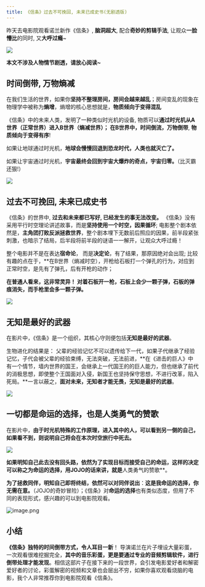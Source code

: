```yaml
---
title: 《信条》过去不可挽回, 未来已成史书(无剧透版)
---
```




昨天去电影院观看诺兰新作《信条》,  **脑洞超大**, 配合**奇妙的剪辑手法**, 让观众**一脸懵比**的同时, 又**大呼过瘾**~



![](https://www.v2fy.com/asset/0i/jikemiji/jikemiji-md/kr-000114.assets/1240-20200905174808579.png)


**本文不涉及人物情节剧透，请放心阅读~**

## 时间倒带, 万物熵减

在我们生活的世界，如果你**坚持不整理房间，房间会越来越乱**；房间变乱的现象在物理学中被称为**熵增**，熵增的核心思想就是，**物质倾向于变得混乱**

《信条》中的未来人类，发明了一种类似时光机的设备, 物质可以**通过时光机从A世界（正常世界）进入B世界（熵减世界）； 在B世界中，时间倒流，万物倒带**, **物质倾向于变得有序**! 

如果让地球通过时光机，**地球会慢慢回退到恐龙时代，人类也就灭亡了。**

如果让宇宙通过时光机，**宇宙最终会回到宇宙大爆炸的奇点，宇宙归零。**（比灭霸还狠!）

![](https://www.v2fy.com/asset/0i/jikemiji/jikemiji-md/kr-000114.assets/1240-20200905174808536.png)


## 过去不可挽回, 未来已成史书

《信条》的世界中, **过去和未来都已写好, 已经发生的事无法改变。** 《信条》没有采用平行时空理论讲述故事，而是**坚持使用一个时空，因果循环**; 电影整个剧本依然是，**主角团打败反派拯救世界**，整个剧本埋下无数前后照应的因果，前半段紧张刺激，也暗示了结局，后半段将前半段的谜语一一解开，让观众大呼过瘾！

整个电影并不是在表达**宿命论**， 而是**决定论**，有了结果，那原因绝对会出现; 比较有趣的点在于，**在B世界（熵减时空），开枪给石板打一个弹孔的行为，对应到正常时空，是先有了弹孔，后有开枪的动作； 

**在普通人看来，这非常灵异！ 对着石板开一枪，石板上会少一颗子弹，石板的弹痕消失，而手枪里会多一颗子弹。**

![](https://www.v2fy.com/asset/0i/jikemiji/jikemiji-md/kr-000114.assets/strip-20200905174809017.gif)


## 无知是最好的武器

在影片中，《信条》是一个组织，其核心守则便包括**无知是最好的武器**。

生物进化的结果是： 父辈的经验记忆不可以遗传给下一代，如果子代继承了经验记忆，子代会被父辈的经验束缚，无法突破，无法前进，**在《进击的巨人》中有一个情节，墙内世界的国王，会继承上一代国王的的巨人能力，但也继承了前代的消极思想，即使整个王国面对入侵，新国王也坚持保守思想，不进行改革，陷入死局。**一言以蔽之，**面对未来，无知者才能无畏，无知是最好的武器**。

![](https://www.v2fy.com/asset/0i/jikemiji/jikemiji-md/kr-000114.assets/1240-20200905174808588.png)


## 一切都是命运的选择，也是人类勇气的赞歌

在影片中，**由于时光机特殊的工作原理，进入其中的人，可以看到另一侧的自己，如果看不到，则说明自己将会在本次时空旅行中死去。**

![](https://www.v2fy.com/asset/0i/jikemiji/jikemiji-md/kr-000114.assets/1240-20200905174808302.png)


**如果明知自己此去没有回头路，依然为了实现目标而接受自己的命运，这样的决定可以称之为命运的选择，用JOJO的话来讲，就是**人类勇气的赞歌**。

**为了拯救同伴，明知自己即将终结，依然可以对同伴说出**：**这是我命运的选择，你无需在意。**（JOJO的奇妙冒险）；《信条》对**命运的选择**也有类似态度，但用了不同的表现形式，感兴趣的可以到电影院观看。

![image.png](https://www.v2fy.com/asset/0i/jikemiji/jikemiji-md/kr-000114.assets/1240-20200905174808383.png)

## 小结

**《信条》独特的时间倒带方式，令人耳目一新**！ 导演诺兰在片子埋设大量彩蛋，一次观看很难挖掘完全，**其中的音乐彩蛋，更是要通过专业的音频剪辑软件，进行倒带处理才能发现**。相信这部片子在接下来的一段世界，会引发电影爱好者和解密爱好者的讨论，彩蛋解密的视频和文章也会层出不穷，如果你喜欢观看烧脑的电影，我个人非常推荐你到电影院观看《信条》。


